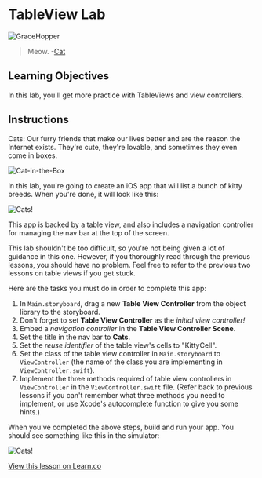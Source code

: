 # TableView Lab

![GraceHopper](http://i.imgur.com/3CfGWMD.jpg?1)  

> Meow. -[Cat](https://en.wikipedia.org/wiki/Cat)

## Learning Objectives

In this lab, you'll get more practice with TableViews and view controllers. 

## Instructions 

Cats: Our furry friends that make our lives better and are the reason the Internet exists. They're cute, they're lovable, and sometimes they even come in boxes.

![Cat-in-the-Box](https://s3.amazonaws.com/learn-verified/cat-box.gif)

In this lab, you're going to create an iOS app that will list a bunch of kitty breeds. When you're done, it will look like this:

![Cats!](https://s3.amazonaws.com/learn-verified/cats-ui.png)

This app is backed by a table view, and also includes a navigation controller for managing the nav bar at the top of the screen.

This lab shouldn't be too difficult, so you're not being given a lot of guidance in this one. However, if you thoroughly read through the previous lessons, you should have no problem. Feel free to refer to the previous two lessons on table views if you get stuck.

Here are the tasks you must do in order to complete this app:

1. In `Main.storyboard`, drag a new **Table View Controller** from the object library to the storyboard.
2. Don't forget to set **Table View Controller** as the _initial view controller!_
3. Embed a _navigation controller_ in the **Table View Controller Scene**.
4. Set the title in the nav bar to **Cats**.
5. Set the _reuse identifier_ of the table view's cells to "KittyCell".
6. Set the class of the table view controller in `Main.storyboard` to `ViewController` (the name of the class you are implementing in `ViewController.swift`).
7. Implement the three methods required of table view controllers in `ViewController` in the `ViewController.swift` file. (Refer back to previous lessons if you can't remember what three methods you need to implement, or use Xcode's autocomplete function to give you some hints.)

When you've completed the above steps, build and run your app. You should see something like this in the simulator:

![Cats!](https://s3.amazonaws.com/learn-verified/cats-ui.png)

<a href='https://learn.co/lessons/TableViewLab' data-visibility='hidden'>View this lesson on Learn.co</a>

